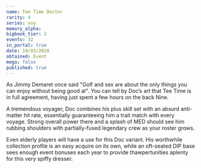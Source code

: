 ```yaml
---
name: Tee Time Doctor
rarity: 4
series: voy
memory_alpha:
bigbook_tier: 2
events: 32
in_portal: true
date: 19/03/2020
obtained: Event
mega: false
published: true
---
```


As Jimmy Demaret once said "Golf and sex are about the only things you can enjoy without being good at". You can tell by Doc’s art that Tee Time is in full agreement, having just spent a few hours on the back Nine.

A tremendous voyager, Doc combines his plus skill set with an absurd anti-matter hit rate, essentially guaranteeing him a trait match with every voyage. Strong overall power there and a splash of MED should see him rubbing shoulders with partially-fused legendary crew as your roster grows.

Even elderly players will have a use for this Doc variant. His worthwhile collection profile is an easy acquire on its own, while an oft-seated DIP base sees enough event bonuses each year to provide thawpertunities aplenty for this very spiffy dresser.

